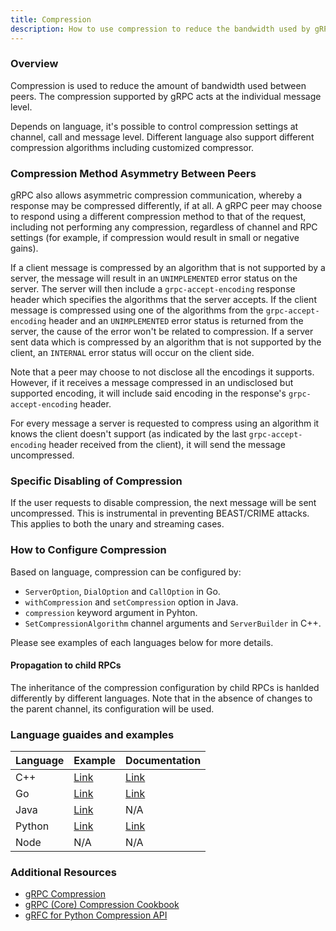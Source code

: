 ```yaml
---
title: Compression
description: How to use compression to reduce the bandwidth used by gRPC
---
```


### Overview

Compression is used to reduce the amount of bandwidth used between peers. The compression supported by gRPC acts at the individual message level.

Depends on language, it's possible to control compression settings at channel, call and message level. Different language also support different compression algorithms including customized compressor. 

### Compression Method Asymmetry Between Peers

gRPC also allows asymmetric compression communication, whereby a response may be compressed differently, if at all. A gRPC peer may choose to respond using a different compression method to that of the request, including not performing any compression, regardless of channel and RPC settings (for example, if compression would result in small or negative gains).

If a client message is compressed by an algorithm that is not supported by a server, the message will result in an `UNIMPLEMENTED` error status on the server. The server will then include a `grpc-accept-encoding` response header which specifies the algorithms that the server accepts. If the client message is compressed using one of the algorithms from the `grpc-accept-encoding` header and an `UNIMPLEMENTED` error status is returned from the server, the cause of the error won't be related to compression. If a server sent data which is compressed by an algorithm that is not supported by the client, an `INTERNAL` error status will occur on the client side.

Note that a peer may choose to not disclose all the encodings it supports. However, if it receives a message compressed in an undisclosed but supported encoding, it will include said encoding in the response's `grpc-accept-encoding` header.

For every message a server is requested to compress using an algorithm it knows the client doesn't support (as indicated by the last `grpc-accept-encoding` header received from the client), it will send the message uncompressed.

### Specific Disabling of Compression

If the user requests to disable compression, the next message will be sent uncompressed. This is instrumental in preventing BEAST/CRIME attacks. This applies to both the unary and streaming cases.

### How to Configure Compression

Based on language, compression can be configured by:
* `ServerOption`, `DialOption` and `CallOption` in Go.
* `withCompression` and `setCompression` option in Java.
* `compression` keyword argument in Pyhton.
* `SetCompressionAlgorithm` channel arguments and `ServerBuilder` in C++.

Please see examples of each languages below for more details.

#### Propagation to child RPCs

The inheritance of the compression configuration by child RPCs is hanlded differently by different languages. Note that in the absence of changes to the parent channel, its configuration will be used.


### Language guaides and examples

| Language | Example | Documentation |
|---|---|---|
| C++ | [Link](https://github.com/grpc/grpc/tree/master/examples/cpp/compression) | [Link](https://github.com/grpc/grpc/tree/master/examples/cpp/compression) |
| Go | [Link](https://github.com/grpc/grpc-go/tree/master/examples/features/compression) | [Link](https://github.com/grpc/grpc-go/blob/master/Documentation/compression.md) |
| Java | [Link](https://github.com/grpc/grpc-java/tree/master/examples/src/main/java/io/grpc/examples/experimental) | N/A |
| Python | [Link](https://github.com/grpc/grpc/tree/master/examples/python/compression) | [Link](https://github.com/grpc/grpc/tree/master/examples/python/compression) |
| Node | N/A | N/A |


### Additional Resources

* [gRPC Compression](https://github.com/grpc/grpc/blob/master/doc/compression.md)
* [gRPC (Core) Compression Cookbook](https://github.com/grpc/grpc/blob/master/doc/compression_cookbook.md#per-call-settings)
* [gRFC for Python Compression API](https://github.com/grpc/proposal/blob/master/L46-python-compression-api.md)
